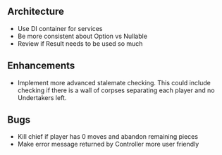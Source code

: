 ## Architecture
 - Use DI container for services
 - Be more consistent about Option vs Nullable
 - Review if Result needs to be used so much

## Enhancements
 - Implement more advanced stalemate checking. This could include checking if there is a wall of corpses separating each player and no Undertakers left.

## Bugs
 - Kill chief if player has 0 moves and abandon remaining pieces
 - Make error message returned by Controller more user friendly